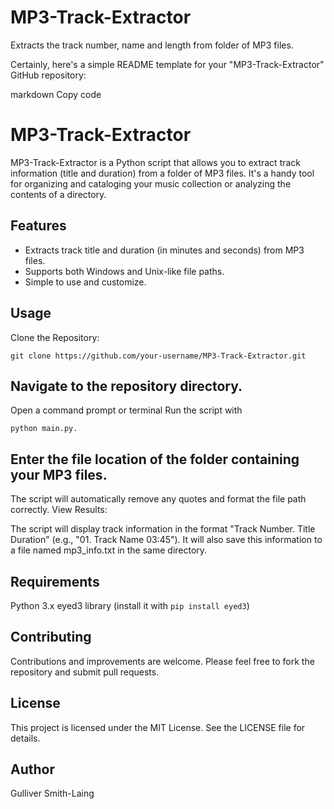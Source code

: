 # MP3-Track-Extractor
Extracts the track number, name and length from folder of MP3 files.


Certainly, here's a simple README template for your "MP3-Track-Extractor" GitHub repository:

markdown
Copy code
# MP3-Track-Extractor

MP3-Track-Extractor is a Python script that allows you to extract track information (title and duration) from a folder of MP3 files. It's a handy tool for organizing and cataloging your music collection or analyzing the contents of a directory.

## Features

- Extracts track title and duration (in minutes and seconds) from MP3 files.
- Supports both Windows and Unix-like file paths.
- Simple to use and customize.

## Usage
Clone the Repository:
   ```
   git clone https://github.com/your-username/MP3-Track-Extractor.git
   ```

## Navigate to the repository directory.
Open a command prompt or terminal
Run the script with
   ```
   python main.py.
   ```
## Enter the file location of the folder containing your MP3 files.
The script will automatically remove any quotes and format the file path correctly.
View Results:

The script will display track information in the format "Track Number. Title Duration" (e.g., "01. Track Name 03:45").
It will also save this information to a file named mp3_info.txt in the same directory.

## Requirements
Python 3.x
eyed3 library (install it with ``` pip install eyed3 ```)
## Contributing
Contributions and improvements are welcome. Please feel free to fork the repository and submit pull requests.

## License
This project is licensed under the MIT License. See the LICENSE file for details.

## Author
Gulliver Smith-Laing
